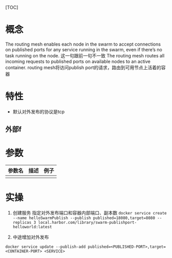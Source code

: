 [TOC]

# 概念
The routing mesh enables each node in the swarm to accept connections on published ports for any service running in the swarm, even if there’s no task running on the node.
这一句跟前一句不一致
The routing mesh routes all incoming requests to published ports on available nodes to an active container.
routing mesh将访问publish port的请求，路由到可用节点上活着的容器

# 特性
* 默认对外发布的协议是tcp

## 外部f

# 参数
| 参数名 | 描述 | 例子 |
| ------ | ---- | ---- |
|        |      |      |



 # 实操
 1. 创建服务
 指定对外发布端口和容器内部端口、副本数
 `docker service create --name helloSwarmPublish --publish published=18080,target=8080 --replicas 3 local.harbor.com/library/swarm-publishport-helloworld:latest`

2. 中途增加对外发布
```
docker service update --publish-add published=<PUBLISHED-PORT>,target=<CONTAINER-PORT> <SERVICE>
```